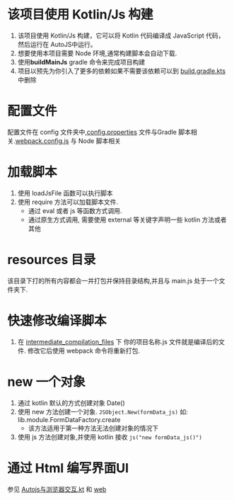 # 该项目使用 Kotlin/Js 构建

1. 该项目使用 Kotlin/Js 构建，它可以将 Kotlin 代码编译成 JavaScript 代码，然后运行在 AutoJS中运行。  
2. 想要使用本项目需要 Node 环境,通常构建脚本会自动下载.
3. 使用**buildMainJs** gradle 命令来完成项目构建
4. 项目以预先为你引入了更多的依赖如果不需要该依赖可以到 [build.gradle.kts](build.gradle.kts) 中删除

# 配置文件
配置文件在 config 文件夹中,[config.properties](config%2Fconfig.properties) 文件与Gradle 脚本相关.[webpack.config.js](config%2Fwebpack.config.js) 与 Node 脚本相关

# 加载脚本
1. 使用 loadJsFile 函数可以执行脚本
2. 使用 require 方法可以加载脚本文件.
   * 通过 eval 或者 js 等函数方式调用. 
   * 通过原生方式调用, 需要使用 external 等关键字声明一些 kotlin 方法或者其他

# resources 目录
该目录下打的所有内容都会一并打包并保持目录结构,并且与 main.js 处于一个文件夹下.

# 快速修改编译脚本
1. 在 [intermediate_compilation_files](build%2Fautojs%2Fintermediate_compilation_files) 下 你的项目名称.js 文件就是编译后的文件. 修改它后使用 webpack 命令将重新打包.

# new 一个对象
1. 通过 kotlin 默认的方式创建对象 Date()
2. 使用 new 方法创建一个对象. `JSObject.New(formData_js)` 如: lib.module.FormDataFactory.create
   * 该方法适用于第一种方法无法创建对象的情况下
3. 使用 js 方法创建对象,并使用 kotlin 接收 `js("new formData_js()")`

# 通过 Html 编写界面UI
参见 [Autojs与浏览器交互.kt](src%2FjsMain%2Fkotlin%2F%D1%F9%C0%FD%2FAutojs%D3%EB%E4%AF%C0%C0%C6%F7%BD%BB%BB%A5.kt) 和 [web](src%2FjsMain%2Fresources%2Fweb)
